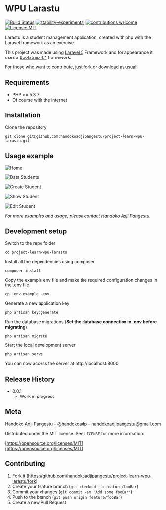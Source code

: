 # WPU Larastu

[![Build Status](https://travis-ci.org/dwyl/esta.svg?branch=master)](https://github.com/handokoadjipangestu/project-learn-wpu-larastu)
[![stability-experimental](https://img.shields.io/badge/stability-experimental-orange.svg)](https://github.com/handokoadjipangestu/project-learn-wpu-larastu)
[![contributions welcome](https://img.shields.io/badge/contributions-welcome-brightgreen.svg?style=flat)](https://github.com/handokoadjipangestu/project-learn-wpu-larastu/fork)
[![License: MIT](https://img.shields.io/badge/License-MIT-yellow.svg)](https://opensource.org/licenses/MIT)

Larastu is a student management application, created with php with the Laravel framework as an exercise.

This project was made using [Laravel 5](https://laravel.com/docs/5.x/releases) Framework and for appearance it uses a [Bootstrap 4.\*](https://getbootstrap.com/docs/4.0/getting-started/introduction/) framework.

For those who want to contribute, just fork or download as usual!

## Requirements

-   PHP >= 5.3.7
-   Of course with the internet

## Installation

Clone the repository

    git clone git@github.com:handokoadjipangestu/project-learn-wpu-larastu.git

## Usage example

![Home](http://bebaskripsi.000webhostapp.com/project-learn-wpu-larastu/home.png?)

![Data Students](http://bebaskripsi.000webhostapp.com/project-learn-wpu-larastu/data-students.png?)

![Create Student](http://bebaskripsi.000webhostapp.com/project-learn-wpu-larastu/create-student.png?)

![Show Student](http://bebaskripsi.000webhostapp.com/project-learn-wpu-larastu/show-Student.png?)

![Edit Student](http://bebaskripsi.000webhostapp.com/project-learn-wpu-larastu/edit-student.png?)

_For more examples and usage, please contact [Handoko Adji Pangestu](https://www.instagram.com/handokoadp/)._

## Development setup

Switch to the repo folder

    cd project-learn-wpu-larastu

Install all the dependencies using composer

    composer install

Copy the example env file and make the required configuration changes in the .env file

    cp .env.example .env

Generate a new application key

    php artisan key:generate

Run the database migrations (**Set the database connection in .env before migrating**)

    php artisan migrate

Start the local development server

    php artisan serve

You can now access the server at http://localhost:8000

## Release History

-   0.0.1
    -   Work in progress

## Meta

Handoko Adji Pangestu – [@handokoadp](https://www.instagram.com/handokoadp/) – handokoadjipangestu@gmail.com

Distributed under the MIT license. See `LICENSE` for more information.

[https://opensource.org/licenses/MIT](https://opensource.org/licenses/MIT)

## Contributing

1. Fork it (<https://github.com/handokoadjipangestu/project-learn-wpu-larastu/fork>)
2. Create your feature branch (`git checkout -b feature/fooBar`)
3. Commit your changes (`git commit -am 'Add some fooBar'`)
4. Push to the branch (`git push origin feature/fooBar`)
5. Create a new Pull Request
